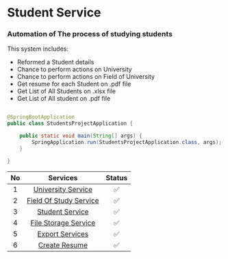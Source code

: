 # Student Service

### Automation of The process of studying students

This system includes:

* Reformed a Student details
* Chance to perform actions on University
* Chance to perform actions on Field of University
* Get resume for each Student on .pdf file
* Get List of All Students on .xlsx file
* Get List of All student on .pdf file

```java

@SpringBootApplication
public class StudentsProjectApplication {

    public static void main(String[] args) {
        SpringApplication.run(StudentsProjectApplication.class, args);
    }

}
```
| No |                                                                             Services                                                                              | Status |
|:--:|:-----------------------------------------------------------------------------------------------------------------------------------------------------------------:|:------:|
| 1  |    [University Service](https://github.com/KuronboevAsadbek/Students-Project-V2/blob/main/src/main/java/uz/studentsproject/controller/UniversityController.java)     |   ✅    |
| 2  | [Field Of Study Service](https://github.com/KuronboevAsadbek/Students-Project-V2/blob/main/src/main/java/uz/studentsproject/controller/FieldOfStudyController.java) |   ✅    |
| 3  |   [Student Service](https://github.com/KuronboevAsadbek/Students-Project-V2/blob/main/src/main/java/uz/studentsproject/controller/StudentController.java)         |   ✅    |
| 4  | [File Storage Service](https://github.com/KuronboevAsadbek/Students-Project-V2/blob/main/src/main/java/uz/studentsproject/controller/FileStorageController.java)  |   ✅    |
| 5  |      [Export Services](https://github.com/KuronboevAsadbek/Students-Project-V2/blob/main/src/main/java/uz/studentsproject/controller/ExportController.java)       |   ✅    |
| 6  |      [Create Resume](https://github.com/KuronboevAsadbek/Students-Project-V2/blob/main/src/main/java/uz/studentsproject/controller/CreateCVController.java)       |   ✅    |
